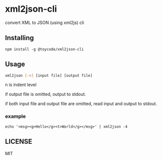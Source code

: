 # xml2json-cli
convert XML to JSON (using xml2js) cli

## Installing
```
npm install -g @toycode/xml2json-cli
```

## Usage

```sh
xml2json [-n] [input file] [output file]
```

n is indent level

if output file is omitted, output to stdout.

if both input file and output file are omitted, read input and output to stdout.


### example

```
echo '<msg><g>Hello</g><t>World</g></msg>' | xml2json -4
```

## LICENSE

MIT

